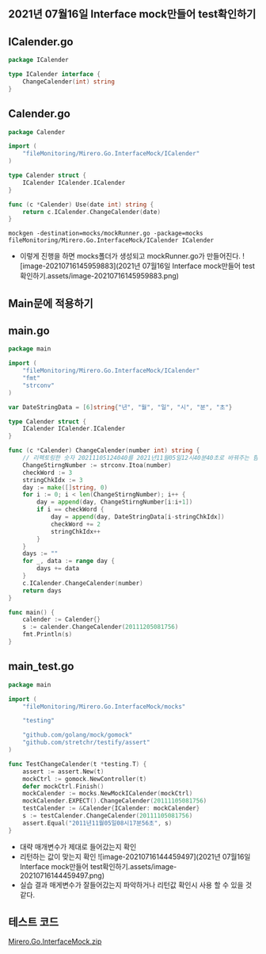 ## 2021년 07월16일 Interface mock만들어 test확인하기  
## ICalender.go  
```go
package ICalender

type ICalender interface {
	ChangeCalender(int) string
}
```
## Calender.go
```go
package Calender

import (
	"fileMonitoring/Mirero.Go.InterfaceMock/ICalender"
)

type Calender struct {
	ICalender ICalender.ICalender
}

func (c *Calender) Use(date int) string {
	return c.ICalender.ChangeCalender(date)
}
```
```
mockgen -destination=mocks/mockRunner.go -package=mocks fileMonitoring/Mirero.Go.InterfaceMock/ICalender ICalender
```
- 이렇게 진행을 하면 mocks폴더가 생성되고 mockRunner.go가 만들어진다.
![image-20210716145959883](2021년 07월16일 Interface mock만들어 test확인하기.assets/image-20210716145959883.png)
## Main문에 적용하기  
## main.go  
```go
package main

import (
	"fileMonitoring/Mirero.Go.InterfaceMock/ICalender"
	"fmt"
	"strconv"
)

var DateStringData = [6]string{"년", "월", "일", "시", "분", "초"}

type Calender struct {
	ICalender ICalender.ICalender
}

func (c *Calender) ChangeCalender(number int) string {
	// 리펙토링한 숫자 20211105124040를 2021년11월05일12시40분40초로 바꿔주는 함수
	ChangeStirngNumber := strconv.Itoa(number)
	checkWord := 3
	stringChkIdx := 3
	day := make([]string, 0)
	for i := 0; i < len(ChangeStirngNumber); i++ {
		day = append(day, ChangeStirngNumber[i:i+1])
		if i == checkWord {
			day = append(day, DateStringData[i-stringChkIdx])
			checkWord += 2
			stringChkIdx++
		}
	}
	days := ""
	for _, data := range day {
		days += data
	}
	c.ICalender.ChangeCalender(number)
	return days
}

func main() {
	calender := Calender{}
	s := calender.ChangeCalender(20111205081756)
	fmt.Println(s)
}
```
## main_test.go  

```go
package main

import (
	"fileMonitoring/Mirero.Go.InterfaceMock/mocks"

	"testing"

	"github.com/golang/mock/gomock"
	"github.com/stretchr/testify/assert"
)

func TestChangeCalender(t *testing.T) {
	assert := assert.New(t)
	mockCtrl := gomock.NewController(t)
	defer mockCtrl.Finish()
	mockCalender := mocks.NewMockICalender(mockCtrl)
	mockCalender.EXPECT().ChangeCalender(20111105081756)
	testCalender := &Calender{ICalender: mockCalender}
	s := testCalender.ChangeCalender(20111105081756)
	assert.Equal("2011년11월05일08시17분56초", s)
}
```
- 대략 매개변수가 제대로 들어갔는지 확인
- 리턴하는 값이 맞는지 확인 
![image-20210716144459497](2021년 07월16일 Interface mock만들어 test확인하기.assets/image-20210716144459497.png)
- 실습 결과 매게변수가 잘들어갔는지 파악하거나 리턴값 확인시 사용 할 수 있을 것 같다.

## 테스트 코드  

 [Mirero.Go.InterfaceMock.zip](Mirero.Go.InterfaceMock.zip) 
